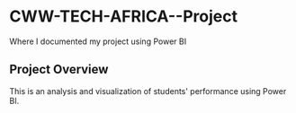 # CWW-TECH-AFRICA--Project
Where I documented my project using Power BI

## Project Overview
This is an analysis and visualization of students' performance using Power BI.
